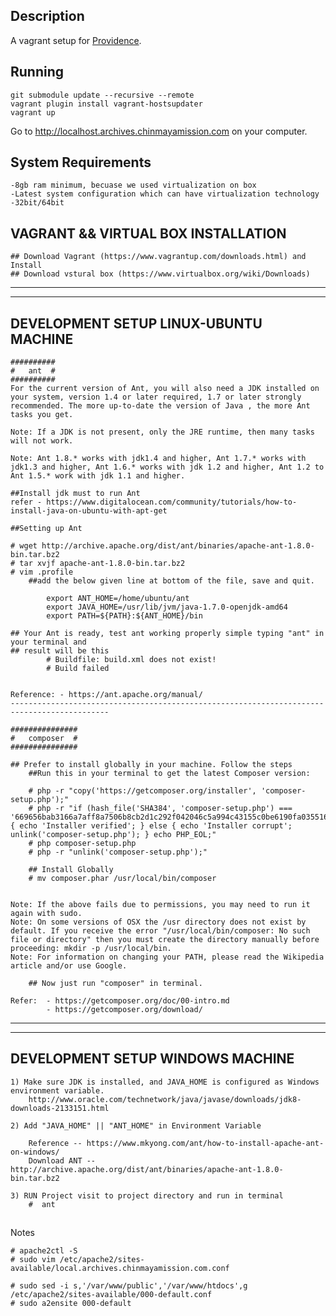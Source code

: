 ## Description
A vagrant setup for [Providence](https://github.com/collectiveaccess/providence).

## Running
```
git submodule update --recursive --remote
vagrant plugin install vagrant-hostsupdater
vagrant up
```
Go to http://localhost.archives.chinmayamission.com on your computer.

## System Requirements
	-8gb ram minimum, becuase we used virtualization on box
	-Latest system configuration which can have virtualization technology
	-32bit/64bit

## VAGRANT && VIRTUAL BOX INSTALLATION
	## Download Vagrant (https://www.vagrantup.com/downloads.html) and Install
	## Download vstural box (https://www.virtualbox.org/wiki/Downloads)

--------------------------------------------------------------------------------------------
--------------------------------------------------------------------------------------------
## DEVELOPMENT SETUP LINUX-UBUNTU MACHINE

	##########
	#	ant  #
	##########
	For the current version of Ant, you will also need a JDK installed on your system, version 1.4 or later required, 1.7 or later strongly recommended. The more up-to-date the version of Java , the more Ant tasks you get.

	Note: If a JDK is not present, only the JRE runtime, then many tasks will not work.

	Note: Ant 1.8.* works with jdk1.4 and higher, Ant 1.7.* works with jdk1.3 and higher, Ant 1.6.* works with jdk 1.2 and higher, Ant 1.2 to Ant 1.5.* work with jdk 1.1 and higher.

	##Install jdk must to run Ant
	refer - https://www.digitalocean.com/community/tutorials/how-to-install-java-on-ubuntu-with-apt-get

	##Setting up Ant

	# wget http://archive.apache.org/dist/ant/binaries/apache-ant-1.8.0-bin.tar.bz2
	# tar xvjf apache-ant-1.8.0-bin.tar.bz2
	# vim .profile
		##add the below given line at bottom of the file, save and quit.

			export ANT_HOME=/home/ubuntu/ant
			export JAVA_HOME=/usr/lib/jvm/java-1.7.0-openjdk-amd64
			export PATH=${PATH}:${ANT_HOME}/bin

	## Your Ant is ready, test ant working properly simple typing "ant" in your terminal and 
	## result will be this 
			# Buildfile: build.xml does not exist!
			# Build failed


	Reference: - https://ant.apache.org/manual/
	--------------------------------------------------------------------------------------------

	###############
	#	composer  #
	###############

	## Prefer to install globally in your machine. Follow the steps
		##Run this in your terminal to get the latest Composer version:

		# php -r "copy('https://getcomposer.org/installer', 'composer-setup.php');"
		# php -r "if (hash_file('SHA384', 'composer-setup.php') === '669656bab3166a7aff8a7506b8cb2d1c292f042046c5a994c43155c0be6190fa0355160742ab2e1c88d40d5be660b410') { echo 'Installer verified'; } else { echo 'Installer corrupt'; unlink('composer-setup.php'); } echo PHP_EOL;"
		# php composer-setup.php
		# php -r "unlink('composer-setup.php');"

		## Install Globally
		# mv composer.phar /usr/local/bin/composer


	Note: If the above fails due to permissions, you may need to run it again with sudo.
	Note: On some versions of OSX the /usr directory does not exist by default. If you receive the error "/usr/local/bin/composer: No such file or directory" then you must create the directory manually before proceeding: mkdir -p /usr/local/bin.
	Note: For information on changing your PATH, please read the Wikipedia article and/or use Google.
		
		## Now just run "composer" in terminal.

	Refer: 	- https://getcomposer.org/doc/00-intro.md
			- https://getcomposer.org/download/

--------------------------------------------------------------------------------------------
--------------------------------------------------------------------------------------------

## DEVELOPMENT SETUP WINDOWS MACHINE

	1) Make sure JDK is installed, and JAVA_HOME is configured as Windows environment variable.
		http://www.oracle.com/technetwork/java/javase/downloads/jdk8-downloads-2133151.html

	2) Add "JAVA_HOME" || "ANT_HOME" in Environment Variable
		
		Reference -- https://www.mkyong.com/ant/how-to-install-apache-ant-on-windows/
		Download ANT -- http://archive.apache.org/dist/ant/binaries/apache-ant-1.8.0-bin.tar.bz2

	3) RUN Project visit to project directory and run in terminal
		#  ant

##
Notes
```
# apache2ctl -S
# sudo vim /etc/apache2/sites-available/local.archives.chinmayamission.com.conf

# sudo sed -i s,'/var/www/public','/var/www/htdocs',g /etc/apache2/sites-available/000-default.conf
# sudo a2ensite 000-default
```